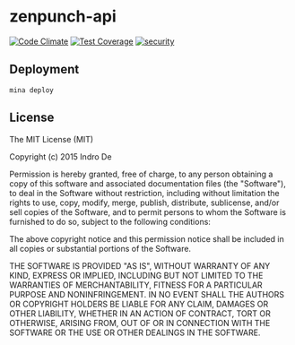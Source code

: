 # zenpunch-api

[![Code Climate](https://codeclimate.com/github/indrode/zenpunch-api/badges/gpa.svg)](https://codeclimate.com/github/indrode/zenpunch-api) [![Test Coverage](https://codeclimate.com/github/indrode/zenpunch-api/badges/coverage.svg)](https://codeclimate.com/github/indrode/zenpunch-api/coverage) [![security](https://hakiri.io/github/indrode/zenpunch-api/master.svg)](https://hakiri.io/github/indrode/zenpunch-api/master)

## Deployment

    mina deploy

## License

The MIT License (MIT)

Copyright (c) 2015 Indro De

Permission is hereby granted, free of charge, to any person obtaining a copy
of this software and associated documentation files (the "Software"), to deal
in the Software without restriction, including without limitation the rights
to use, copy, modify, merge, publish, distribute, sublicense, and/or sell
copies of the Software, and to permit persons to whom the Software is
furnished to do so, subject to the following conditions:

The above copyright notice and this permission notice shall be included in all
copies or substantial portions of the Software.

THE SOFTWARE IS PROVIDED "AS IS", WITHOUT WARRANTY OF ANY KIND, EXPRESS OR
IMPLIED, INCLUDING BUT NOT LIMITED TO THE WARRANTIES OF MERCHANTABILITY,
FITNESS FOR A PARTICULAR PURPOSE AND NONINFRINGEMENT. IN NO EVENT SHALL THE
AUTHORS OR COPYRIGHT HOLDERS BE LIABLE FOR ANY CLAIM, DAMAGES OR OTHER
LIABILITY, WHETHER IN AN ACTION OF CONTRACT, TORT OR OTHERWISE, ARISING FROM,
OUT OF OR IN CONNECTION WITH THE SOFTWARE OR THE USE OR OTHER DEALINGS IN THE
SOFTWARE.
